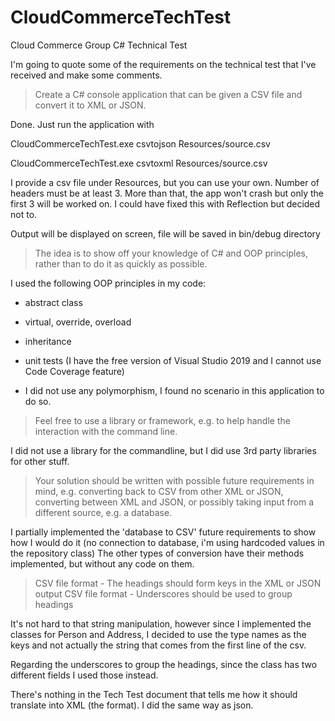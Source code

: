 # CloudCommerceTechTest
Cloud Commerce Group C# Technical Test

I'm going to quote some of the requirements on the technical test that I've received and make some comments.

> Create a C# console application that can be given a CSV file and convert it to XML or JSON. 

Done. Just run the application with 

CloudCommerceTechTest.exe csvtojson Resources/source.csv

CloudCommerceTechTest.exe csvtoxml Resources/source.csv

I provide a csv file under Resources, but you can use your own. 
Number of headers must be at least 3. More than that, the app won't crash but only the first 3 will be worked on. I could have fixed this with Reflection but decided not to.

Output will be displayed on screen, file will be saved in bin/debug directory

> The idea is to show off your knowledge of C# and OOP principles, rather than to do it as quickly as possible.

I used the following OOP principles in my code:

* abstract class

* virtual, override, overload

* inheritance

* unit tests (I have the free version of Visual Studio 2019 and I cannot use Code Coverage feature)

* I did not use any polymorphism, I found no scenario in this application to do so.

> Feel free to use a library or framework, e.g. to help handle the interaction with the command line.

I did not use a library for the commandline, but I did use 3rd party libraries for other stuff.

> Your solution should be written with possible future requirements in mind, e.g. converting back to
CSV from other XML or JSON, converting between XML and JSON, or possibly taking input from a
different source, e.g. a database.

I partially implemented the 'database to CSV' future requirements to show how I would do it (no connection to database, i'm using hardcoded values in the repository class)
The other types of conversion have their methods implemented, but without any code on them.

> CSV file format - The headings should form keys in the XML or JSON output
> CSV file format - Underscores should be used to group headings

It's not hard to that string manipulation, however since I implemented the classes for Person and Address, I decided to use the type names as the keys and not actually the string that comes from the first line of the csv.

Regarding the underscores to group the headings, since the class has two different fields I used those instead.

There's nothing in the Tech Test document that tells me how it should translate into XML (the format). I did the same way as json.
